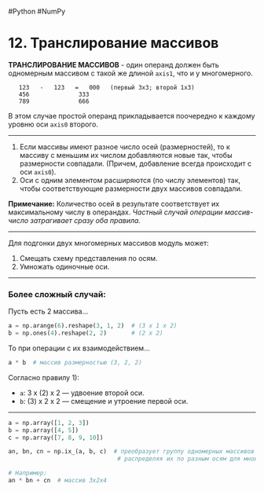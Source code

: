 #Python #NumPy

# 12. Транслирование массивов

**ТРАНСЛИРОВАНИЕ МАССИВОВ** - один операнд должен быть одномерным массивом с такой же длиной `axis1`, что и у многомерного.

```
   123   -   123   =   000   (первый 3x3; второй 1x3)
   456              333
   789              666
```

В этом случае простой операнд прикладывается поочередно к каждому уровню оси `axis0` второго.

---

1. Если массивы имеют разное число осей (размерностей), то к массиву с меньшим их числом добавляются новые так, чтобы размерности совпадали. (Причем, добавление всегда происходит с оси `axis0`).
2. Оси с одним элементом расширяются (по числу элементов) так, чтобы соответствующие размерности двух массивов совпадали.

**Примечание:** Количество осей в результате соответствует их максимальному числу в операндах.
*Частный случай операции массив-число затрагивает сразу оба правила.*

---

Для подгонки двух многомерных массивов модуль может: 
1. Смещать схему представления по осям.
2. Умножать одиночные оси.

---

### Более сложный случай:
Пусть есть 2 массива...

```python
a = np.arange(6).reshape(3, 1, 2)  # (3 x 1 x 2)
b = np.ones(4).reshape(2, 2)       # (2 x 2)
```

То при операции с их взаимодействием...

```python
a * b  # массив размерностью (3, 2, 2)
```

Согласно правилу 1):
- `a`:  3 x (2) x 2 — удвоение второй оси.
- `b`: (3) x  2 x 2 — смещение и утроение первой оси.

---

```python
a = np.array([1, 2, 3])
b = np.array([4, 5])
c = np.array([7, 8, 9, 10])

an, bn, cn = np.ix_(a, b, c)  # преобразует группу одномерных массивов (векторов),
                               # распределяя их по разным осям для множественных операций над группой.

# Например:
an * bn + cn  # массив 3x2x4
```
